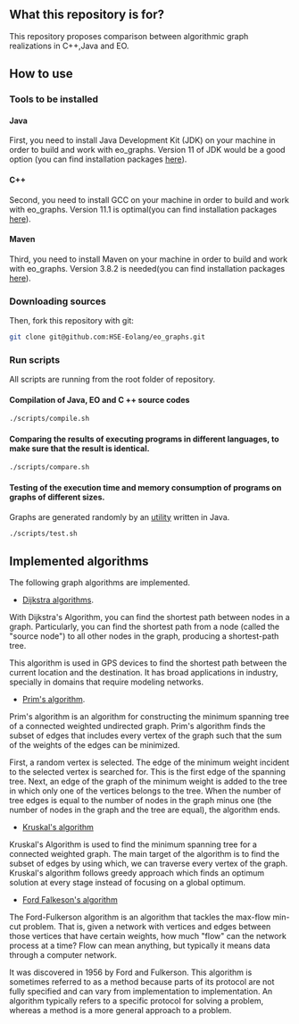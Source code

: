 ## What this repository is for?

This repository proposes comparison between algorithmic graph realizations in C++,Java and EO.

## How to use

### Tools to be installed

#### Java
First, you need to install Java Development Kit (JDK) on your machine in order to build and work with eo_graphs. Version 11 of JDK would be a good option (you can find 
installation packages [here](https://www.oracle.com/java/technologies/javase-jdk11-downloads.html)). 

#### C++
Second, you need to install GCC on your machine in order to build and work with eo_graphs. Version 11.1 is optimal(you can find 
installation packages [here](https://gcc.gnu.org/gcc-11/)).

#### Maven
Third, you need to install Maven on your machine in order to build and work with eo_graphs. Version 3.8.2 is needed(you can find 
installation packages [here](https://maven.apache.org/download.cgi)).

### Downloading sources
Then, fork this repository with git:
```bash
git clone git@github.com:HSE-Eolang/eo_graphs.git
```

### Run scripts 
All scripts are running from the root folder of repository.

#### Сompilation of Java, EO and C ++ source codes

```bash
./scripts/compile.sh
```

#### Comparing the results of executing programs in different languages, to make sure that the result is identical.

```bash
./scripts/compare.sh
```

#### Testing of the execution time and memory consumption of programs on graphs of different sizes. 
Graphs are generated randomly by an [utility](https://github.com/HSE-Eolang/eo_graphs/blob/master/src/main/java/ru/hse/eo_graphs/GraphGenerator.java) written in Java.

```bash
./scripts/test.sh
```

## Implemented algorithms 
The following graph algorithms are implemented.
- [Dijkstra algorithms](https://www.freecodecamp.org/news/dijkstras-shortest-path-algorithm-visual-introduction/).

With Dijkstra's Algorithm, you can find the shortest path between nodes in a graph. Particularly, you can find the shortest path from a node (called the "source node") to all other nodes in the graph, producing a shortest-path tree.

This algorithm is used in GPS devices to find the shortest path between the current location and the destination. It has broad applications in industry, specially in domains that require modeling networks.

- [Prim's algorithm](https://www.geeksforgeeks.org/prims-minimum-spanning-tree-mst-greedy-algo-5/).

Prim's algorithm is an algorithm for constructing the minimum spanning tree of a connected weighted undirected graph. Prim's algorithm finds the subset of edges that includes every vertex of the graph such that the sum of the weights of the edges can be minimized.

First, a random vertex is selected. The edge of the minimum weight incident to the selected vertex is searched for. This is the first edge of the spanning tree.
Next, an edge of the graph of the minimum weight is added to the tree in which only one of the vertices belongs to the tree.
When the number of tree edges is equal to the number of nodes in the graph minus one (the number of nodes in the graph and the tree are equal), the algorithm ends.

- [Kruskal's algorithm](https://www.geeksforgeeks.org/kruskals-minimum-spanning-tree-algorithm-greedy-algo-2/)

Kruskal's Algorithm is used to find the minimum spanning tree for a connected weighted graph. The main target of the algorithm is to find the subset of edges by using which, we can traverse every vertex of the graph. Kruskal's algorithm follows greedy approach which finds an optimum solution at every stage instead of focusing on a global optimum.

- [Ford Falkeson's algorithm](https://www.geeksforgeeks.org/ford-fulkerson-algorithm-for-maximum-flow-problem/)

The Ford-Fulkerson algorithm is an algorithm that tackles the max-flow min-cut problem. That is, given a network with vertices and edges between those vertices that have certain weights, how much "flow" can the network process at a time? Flow can mean anything, but typically it means data through a computer network.

It was discovered in 1956 by Ford and Fulkerson. This algorithm is sometimes referred to as a method because parts of its protocol are not fully specified and can vary from implementation to implementation. An algorithm typically refers to a specific protocol for solving a problem, whereas a method is a more general approach to a problem.
